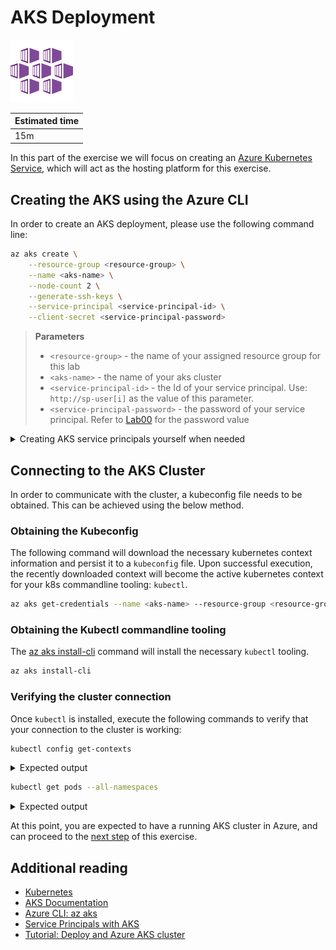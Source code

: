 # AKS Deployment

![aks-logo](./img/aks.svg)

| Estimated time |
| -------------- |
| 15m            |

In this part of the exercise we will focus on creating an [Azure Kubernetes Service](https://azure.microsoft.com/en-us/services/kubernetes-service/), which will act as the hosting platform for this exercise.

## Creating the AKS using the Azure CLI

In order to create an AKS deployment, please use the following command line:

```bash
az aks create \
    --resource-group <resource-group> \
    --name <aks-name> \
    --node-count 2 \
    --generate-ssh-keys \
    --service-principal <service-principal-id> \
    --client-secret <service-principal-password>
```

> **Parameters**
>
> - `<resource-group>` - the name of your assigned resource group for this lab
> - `<aks-name>` - the name of your aks cluster
> - `<service-principal-id>` - the Id of your service principal. Use: `http://sp-user[i]` as the value of this parameter.
> - `<service-principal-password>` - the password of your service principal. Refer to [Lab00](../Lab00%20-%20Setup) for the password value

<details>
<summary>Creating AKS service principals yourself when needed</summary>

> **Note**
>
> For the purpose of this lab, a **Service Principal** has been pre-configured for you, however typically this might not be the case. In case you need to setup the **Service Principal** on your own, you can use the following command line to provision the **Service Principal**:
>
> ```bash
> az ad sp create-for-rbac --skip-assignment --name <service-principal-name>
> ```
>
> Upon successful execution, this command will yield a reponse similar to:
>
> ```json
> {
>   "appId": "<service-principal-id>",
>   "displayName": "<service-principal-name>",
>   "name": "http://<service-principal-name>",
>   "password": "<service-principal-password>",
>   "tenant": "<azure-active-directory-id>"
> }
> ```
>
> The above **appId** and **password** values can be reused in **az aks create** to provision the AKS using the method described in this exercise

</details>

## Connecting to the AKS Cluster

In order to communicate with the cluster, a kubeconfig file needs to be obtained. This can be achieved using the below method.

### Obtaining the Kubeconfig

The following command will download the necessary kubernetes context information and persist it to a `kubeconfig` file. Upon successful execution, the recently downloaded context will become the active kubernetes context for your k8s commandline tooling: `kubectl`.

```bash
az aks get-credentials --name <aks-name> --resource-group <resource-group>
```

### Obtaining the Kubectl commandline tooling

The [az aks install-cli](https://docs.microsoft.com/en-us/cli/azure/aks?view=azure-cli-latest#az-aks-install-cli) command will install the necessary `kubectl` tooling.

```bash
az aks install-cli
```

### Verifying the cluster connection

Once `kubectl` is installed, execute the following commands to verify that your connection to the cluster is working:

```bash
kubectl config get-contexts
```

<details>
<summary>Expected output</summary>

> **Note**
>
> The above command will print a list of all defined contexts.
>
> **Example:**
>
> ```
> CURRENT   NAME                 CLUSTER             AUTHINFO                                              NAMESPACE
>           docker-desktop       docker-desktop      docker-desktop
>           docker-for-desktop   docker-desktop      docker-desktop
> *         ng-git-meetup-aks    ng-git-meetup-aks   clusterUser_ng-git-meetup-aks-rgp_ng-git-meetup-aks
> ```
>
> The currently active context is highlighted with a `*` character in the `CURRENT` column.

</details>

```bash
kubectl get pods --all-namespaces
```

<details>
<summary>Expected output</summary>

> **Note**
>
> The above command will print a list of all pods running within the cluster
>
> **Example**
>
> ```
> NAMESPACE     NAME                                     READY   STATUS    RESTARTS   AGE
> docker        compose-6c67d745f6-8md9v                 1/1     Running   72         21d
> docker        compose-api-57ff65b8c7-5hgp6             1/1     Running   111        21d
> kube-system   coredns-6dcc67dcbc-95d6g                 1/1     Running   72         21d
> kube-system   coredns-6dcc67dcbc-nnzxq                 1/1     Running   72         21d
> kube-system   etcd-docker-desktop                      1/1     Running   72         21d
> kube-system   kube-apiserver-docker-desktop            1/1     Running   72         21d
> kube-system   kube-controller-manager-docker-desktop   1/1     Running   74         21d
> kube-system   kube-proxy-g6s2w                         1/1     Running   72         21d
> kube-system   kube-scheduler-docker-desktop            1/1     Running   72         21d
> ```

</details>

At this point, you are expected to have a running AKS cluster in Azure, and can proceed to the [next step](./02.acr-deployment.md) of this exercise.

## Additional reading

- [Kubernetes](https://kubernetes.io/)
- [AKS Documentation](https://docs.microsoft.com/en-us/azure/aks/)
- [Azure CLI: az aks](https://docs.microsoft.com/en-us/cli/azure/aks?view=azure-cli-latest)
- [Service Principals with AKS](https://docs.microsoft.com/en-us/azure/aks/kubernetes-service-principal)
- [Tutorial: Deploy and Azure AKS cluster](https://docs.microsoft.com/en-us/azure/aks/tutorial-kubernetes-deploy-cluster)
